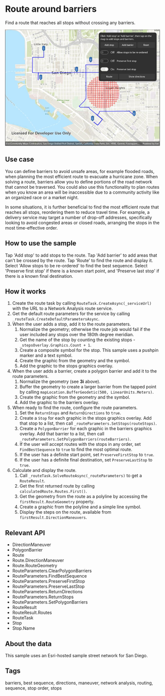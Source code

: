 # Route around barriers

Find a route that reaches all stops without crossing any barriers.

![Image of route around barriers](routearoundbarriers.jpg)

## Use case

You can define barriers to avoid unsafe areas, for example flooded roads, when planning the most efficient route to evacuate a hurricane zone. When solving a route, barriers allow you to define portions of the road network that cannot be traversed. You could also use this functionality to plan routes when you know an area will be inaccessible due to a community activity like an organized race or a market night.

In some situations, it is further beneficial to find the most efficient route that reaches all stops, reordering them to reduce travel time. For example, a delivery service may target a number of drop-off addresses, specifically looking to avoid congested areas or closed roads, arranging the stops in the most time-effective order.

## How to use the sample

Tap 'Add stop' to add stops to the route. Tap 'Add barrier' to add areas that can't be crossed by the route. Tap 'Route' to find the route and display it. Select 'Allow stops to be re-ordered' to find the best sequence. Select 'Preserve first stop' if there is a known start point, and 'Preserve last stop' if there is a known final destination.

## How it works

1. Create the route task by calling `RouteTask.CreateAsync(_serviceUrl)` with the URL to a Network Analysis route service.
2. Get the default route parameters for the service by calling `_routeTask.CreateDefaultParametersAsync`.
3. When the user adds a stop, add it to the route parameters.
    1. Normalize the geometry; otherwise the route job would fail if the user included any stops over the 180th degree meridian.
    2. Get the name of the stop by counting the existing stops - `_stepsOverlay.Graphics.Count + 1`.
    3. Create a composite symbol for the stop. This sample uses a pushpin marker and a text symbol.
    4. Create the graphic from the geometry and the symbol.
    5. Add the graphic to the stops graphics overlay.
4. When the user adds a barrier, create a polygon barrier and add it to the route parameters.
    1. Normalize the geometry (see **3i** above).
    2. Buffer the geometry to create a larger barrier from the tapped point by calling `mapLocation.BufferGeodetic(500, LinearUnits.Meters)`.
    3. Create the graphic from the geometry and the symbol.
    4. Add the graphic to the barriers overlay.
5. When ready to find the route, configure the route parameters.
    1. Set the `ReturnStops` and `ReturnDirections` to `true`.
    2. Create a `Stop` for each graphic in the stops graphics overlay. Add that stop to a list, then call `_routeParameters.SetStops(routeStops)`.
    3. Create a `PolygonBarrier` for each graphic in the barriers graphics overlay. Add that barrier to a list, then call `_routeParameters.SetPolygonBarriers(routeBarriers)`.
    4. If the user will accept routes with the stops in any order, set `FindBestSequence` to `true` to find the most optimal route.
    5. If the user has a definite start point, set `PreserveFirstStop` to `true`.
    6. If the user has a definite final destination, set `PreserveLastStop` to `true`.
6. Calculate and display the route.
    1. Call `_routeTask.SolveRouteAsync(_routeParameters)` to get a `RouteResult`.
    2. Get the first returned route by calling `calculatedRoute.Routes.First()`.
    3. Get the geometry from the route as a polyline by accessing the `firstResult.RouteGeometry` property.
    4. Create a graphic from the polyline and a simple line symbol.
    5. Display the steps on the route, available from `firstResult.DirectionManeuvers`.

## Relevant API

* DirectionManeuver
* PolygonBarrier
* Route
* Route.DirectionManeuver
* Route.RouteGeometry
* RouteParameters.ClearPolygonBarriers
* RouteParameters.FindBestSequence
* RouteParameters.PreserveFirstStop
* RouteParameters.PreserveLastStop
* RouteParameters.ReturnDirections
* RouteParameters.ReturnStops
* RouteParameters.SetPolygonBarriers
* RouteResult
* RouteResult.Routes
* RouteTask
* Stop
* Stop.Name

## About the data

This sample uses an Esri-hosted sample street network for San Diego.

## Tags

barriers, best sequence, directions, maneuver, network analysis, routing, sequence, stop order, stops